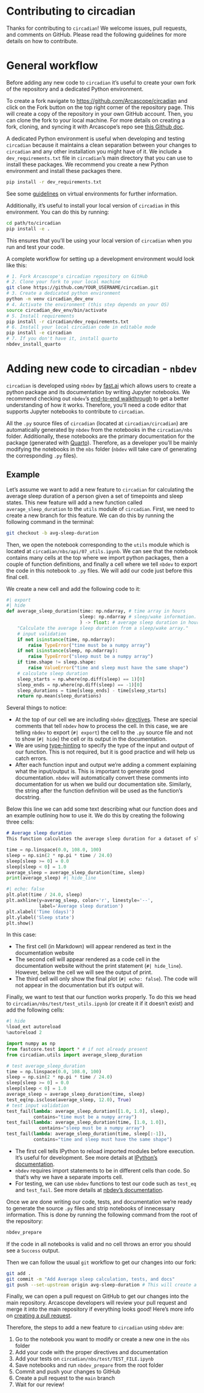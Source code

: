 # Contributing to circadian


<!-- WARNING: THIS FILE WAS AUTOGENERATED! DO NOT EDIT! -->

Thanks for contributing to `circadian`! We welcome issues, pull
requests, and comments on GitHub. Please read the following guidelines
for more details on how to contribute.

# General workflow

Before adding any new code to `circadian` it’s useful to create your own
fork of the repository and a dedicated Python environment.

To create a fork navigate to <https://github.com/Arcascope/circadian>
and click on the Fork button on the top right corner of the repository
page. This will create a copy of the repository in your own GitHub
account. Then, you can clone the fork to your local machine. For more
details on creating a fork, cloning, and syncing it with Arcascope’s
repo see [this Github
doc](https://docs.github.com/en/get-started/quickstart/fork-a-repo).

A dedicated Python environment is useful when developing and testing
`circadian` because it maintains a clean separation between your changes
to `circadian` and any other installation you might have of it. We
include a `dev_requirements.txt` file in `circadian`’s main directory
that you can use to install these packages. We recommend you create a
new Python environment and install these packages there.

``` bash
pip install -r dev_requirements.txt
```

See some [guidelines](https://docs.python.org/3/library/venv.html) on
virtual environments for further information.

Additionally, it’s useful to install your local version of `circadian`
in this environment. You can do this by running:

``` bash
cd path/to/circadian
pip install -e .
```

This ensures that you’ll be using your local version of `circadian` when
you run and test your code.

A complete workflow for setting up a development environment would look
like this:

``` bash
# 1. Fork Arcascope's circadian repository on GitHub
# 2. Clone your fork to your local machine
git clone https://github.com/YOUR_USERNAME/circadian.git
# 3. Create a dedicated python environment
python -m venv circadian_dev_env
# 4. Activate the environment (this step depends on your OS)
source circadian_dev_env/bin/activate
# 5. Install requirements
pip install -r circadian/dev_requirements.txt
# 6. Install your local circadian code in editable mode
pip install -e circadian
# 7. If you don't have it, install quarto
nbdev_install_quarto
```

# Adding new code to circadian - `nbdev`

`circadian` is developed using `nbdev` by
[fast.ai](https://nbdev.fast.ai/) which allows users to create a python
package and its documentation by writing Jupyter notebooks. We recommend
checking out `nbdev`’s [end-to-end
walkthrough](https://nbdev.fast.ai/tutorials/tutorial.html) to get a
better understanding of how it works. Therefore, you’ll need a code
editor that supports Jupyter notebooks to contribute to `circadian`.

All the `.py` source files of `circadian` (located at
`circadian/circadian`) are automatically generated by `nbdev` from the
notebooks in the `circadian/nbs` folder. Additionally, these notebooks
are the primary documentation for the package (generated with
[Quarto](https://quarto.org/)). Therefore, as a developer you’ll be
mainly modifying the notebooks in the `nbs` folder (`nbdev` will take
care of generating the corresponding `.py` files).

## Example

Let’s assume we want to add a new feature to `circadian` for calculating
the average sleep duration of a person given a set of timepoints and
sleep states. This new feature will add a new function called
`average_sleep_duration` to the `utils` module of `circadian`. First, we
need to create a new branch for this feature. We can do this by running
the following command in the terminal:

``` bash
git checkout -b avg-sleep-duration
```

Then, we open the notebook corresponding to the `utils` module which is
located at `circadian/nbs/api/07_utils.ipynb`. We can see that the
notebook contains many cells at the top where we import python packages,
then a couple of function definitions, and finally a cell where we tell
`nbdev` to export the code in this notebook to `.py` files. We will add
our code just before this final cell.

We create a new cell and add the following code to it:

``` python
#| export
#| hide
def average_sleep_duration(time: np.ndarray, # time array in hours
                           sleep: np.ndarray # sleep/wake information. 1 for sleep, 0 for wake
                           ) -> float: # average sleep duration in hours
    "Calculate the average sleep duration from a sleep/wake array."
    # input validation
    if not isinstance(time, np.ndarray):
        raise TypeError("time must be a numpy array")
    if not isinstance(sleep, np.ndarray):
        raise TypeError("sleep must be a numpy array")
    if time.shape != sleep.shape:
        raise ValueError("time and sleep must have the same shape")
    # calculate sleep duration
    sleep_starts = np.where(np.diff(sleep) == 1)[0]
    sleep_ends = np.where(np.diff(sleep) == -1)[0]
    sleep_durations = time[sleep_ends] - time[sleep_starts]
    return np.mean(sleep_durations)
```

Several things to notice:

- At the top of our cell we are including `nbdev`
  [directives](https://nbdev.fast.ai/explanations/directives.html).
  These are special comments that tell `nbdev` how to process the cell.
  In this case, we are telling `nbdev` to export (`#| export`) the cell
  to the `.py` source file and not to show (`#| hide`) the cell or its
  output in the documentation.
- We are using
  [type-hinting](https://mypy.readthedocs.io/en/stable/cheat_sheet_py3.html)
  to specify the type of the input and output of our function. This is
  not required, but it is good practice and will help us catch errors.
- After each function input and output we’re adding a comment explaining
  what the input/output is. This is important to generate good
  documentation. `nbdev` will automatically convert these comments into
  documentation for us when we build our documentation site. Similarly,
  the string after the function definition will be used as the
  function’s docstring.

Below this line we can add some text describing what our function does
and an example outlining how to use it. We do this by creating the
following three cells:

``` markdown
# Average sleep duration
This function calculates the average sleep duration for a dataset of sleep logs. For example,
```

``` python
time = np.linspace(0.0, 108.0, 100)
sleep = np.sin(2 * np.pi * time / 24.0)
sleep[sleep >= 0] = 0.0
sleep[sleep < 0] = 1.0
average_sleep = average_sleep_duration(time, sleep)
print(average_sleep) #| hide_line
```

``` python
#| echo: false
plt.plot(time / 24.0, sleep)
plt.axhline(y=averag_sleep, color='r', linestyle='--',
            label='Average sleep duration')
plt.xlabel('Time (days)')
plt.ylabel('Sleep state')
plt.show()
```

In this case:

- The first cell (in Markdown) will appear rendered as text in the
  documentation website
- The second cell will appear rendered as a code cell in the
  documentation website without the print statement (`#| hide_line`).
  However, below the cell we will see the output of print.
- The third cell will only show the final plot (`#| echo: false`). The
  code will not appear in the documentation but it’s output will.

Finally, we want to test that our function works properly. To do this we
head to `circadian/nbs/test/test_utils.ipynb` (or create it if it
doesn’t exist) and add the following cells:

``` python
#| hide 
%load_ext autoreload
%autoreload 2
```

``` python
import numpy as np
from fastcore.test import * # if not already present
from circadian.utils import average_sleep_duration
```

``` python
# test average_sleep_duration
time = np.linspace(0.0, 108.0, 100)
sleep = np.sin(2 * np.pi * time / 24.0)
sleep[sleep >= 0] = 0.0
sleep[sleep < 0] = 1.0
average_sleep = average_sleep_duration(time, sleep)
test_eq(np.isclose(average_sleep, 12.0), True)
# test input validation
test_fail(lambda: average_sleep_duration([1.0, 1.0], sleep), 
          contains="time must be a numpy array")
test_fail(lambda: average_sleep_duration(time, [1.0, 1.0]),
            contains="sleep must be a numpy array")
test_fail(lambda: average_sleep_duration(time, sleep[:-1]), 
          contains="time and sleep must have the same shape")
```

- The first cell tells IPython to reload imported modules before
  execution. It’s useful for development. See more details at [IPython’s
  documentation](https://ipython.org/ipython-doc/3/config/extensions/autoreload.html).
- `nbdev` requires import statements to be in different cells than code.
  So that’s why we have a separate imports cell.
- For testing, we can use `nbdev` functions to test our code such as
  `test_eq` and `test_fail`. See more details at [nbdev’s
  documentation](https://fastcore.fast.ai/test.html).

Once we are done writing our code, tests, and documentation we’re ready
to generate the source `.py` files and strip notebooks of innecessary
information. This is done by running the following command from the root
of the repository:

``` bash
nbdev_prepare
```

If the code in all notebooks is valid and no cell throws an error you
should see a `Success` output.

Then we can follow the usual `git` workflow to get our changes into our
fork:

``` bash
git add .
git commit -m "Add Average sleep calculation, tests, and docs"
git push --set-upstream origin avg-sleep-duration # This will create a new branch on our fork
```

Finally, we can open a pull request on GitHub to get our changes into
the main repository. Arcascope developers will review your pull request
and merge it into the main repository if everything looks good! Here’s
more info on [creating a pull
request](https://docs.github.com/en/pull-requests/collaborating-with-pull-requests/proposing-changes-to-your-work-with-pull-requests/creating-a-pull-request).

Therefore, the steps to add a new feature to `circadian` using `nbdev`
are:

1.  Go to the notebook you want to modify or create a new one in the
    `nbs` folder
2.  Add your code with the proper directives and documentation
3.  Add your tests on `circadian/nbs/test/TEST_FILE.ipynb`
4.  Save notebooks and run `nbdev_prepare` from the root folder
5.  Commit and push your changes to GitHub
6.  Create a pull request to the `main` branch
7.  Wait for our review!
